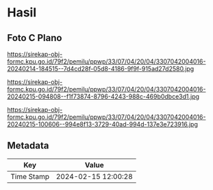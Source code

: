 # Hasil

## Foto C Plano

https://sirekap-obj-formc.kpu.go.id/79f2/pemilu/ppwp/33/07/04/20/04/3307042004016-20240214-184515--7d4cd28f-05d8-4186-9f9f-915ad27d2580.jpg

https://sirekap-obj-formc.kpu.go.id/79f2/pemilu/ppwp/33/07/04/20/04/3307042004016-20240215-094808--f1f73874-8796-4243-988c-469b0dbce3d1.jpg

https://sirekap-obj-formc.kpu.go.id/79f2/pemilu/ppwp/33/07/04/20/04/3307042004016-20240215-100606--994e8f13-3729-40ad-994d-137e3e723916.jpg


## Metadata

| Key        | Value               |
| ---------- | ------------------- |
| Time Stamp | 2024-02-15 12:00:28 |



